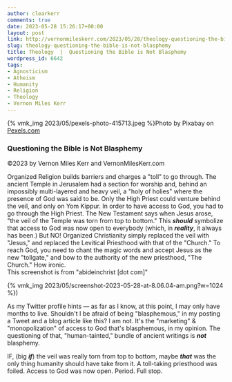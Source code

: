 ```yaml
---
author: clearkerr
comments: true
date: 2023-05-28 15:26:17+00:00
layout: post
link: http://vernonmileskerr.com/2023/05/28/theology-questioning-the-bible-is-not-blasphemy/
slug: theology-questioning-the-bible-is-not-blasphemy
title: Theology  |  Questioning the Bible is Not Blasphemy
wordpress_id: 6642
tags:
- Agnosticism
- Atheism
- Humanity
- Religion
- Theology
- Vernon Miles Kerr
---
```



{% vmk_img 2023/05/pexels-photo-415713.jpeg %}Photo by Pixabay on [Pexels.com](https://www.pexels.com/photo/anonymous-religious-hasidim-jews-during-pray-near-western-wall-415713/)





### Questioning the Bible is Not Blasphemy







©2023  by Vernon Miles Kerr and VernonMilesKerr.com







Organized Religion builds barriers and charges a "toll" to go through. The ancient Temple in Jerusalem had a section for worship and, behind an impossibly multi-layered and heavy veil, a "holy of holies" where the presence of God was said to be.  Only the High Priest could venture behind the veil,  and only on Yom Kippur.   In order to have access to God, you had to go through the High Priest.  The New Testament says when Jesus arose, "the veil of the Temple was torn from top to bottom." This **_should_** symbolize that access to God was now open to everybody (which, in **_reality_**,  it always has been.)  But NO! Organized Christianity simply replaced the veil with "Jesus," and replaced the Levitical Priesthood with that of the "Church."  To reach God, you need to chant the magic words and accept Jesus as the new "tollgate," and bow to the authority of the new priesthood, "The Church."  How ironic.  
This screenshot is from "abideinchrist [dot com]"





{% vmk_img 2023/05/screenshot-2023-05-28-at-8.06.04-am.png?w=1024 %})





As my Twitter profile hints — as far as I know, at this point, I may only have months to live.  Shouldn't I be afraid of being "blasphemous," in my posting a Tweet and a blog article like this?  I am not. It's the "marketing" & "monopolization" of access to God that's blasphemous, in my opinion. The questioning of that,  "human-tainted," bundle of ancient writings is **_not_** blasphemy. 







IF,  (big **_if_**) the veil was really torn from top to bottom, maybe **_that_** was the only thing humanity should have take from it.  A toll-taking priesthood was foiled. Access to God was now open. Period. Full stop.



